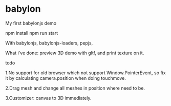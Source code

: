 # babylon
My first babylonjs demo



npm install
npm run start



With babylonjs, babylonjs-loaders, pepjs,


What i've done:
	preview 3D demo with gltf, and print texture on it.

todo

1.No support for old browser which not support Window.PointerEvent, so 
  fix it by calculating camera.position when doing touchmove.

2.Drag mesh and change all meshes in position where need to be.

3.Customizer: canvas to 3D immediately.
